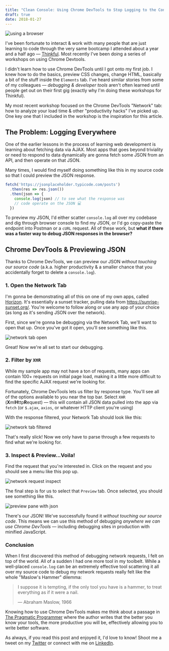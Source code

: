 ```yaml
---
title: "Clean Console: Using Chrome DevTools to Stop Logging to the Console"
draft: true
date: 2018-01-27
---
```


![using a browser](https://res.cloudinary.com/da2iq7dge/image/upload/v1517121290/console_psnblz.png)

I've been fortunate to interact & work with many people that are just learning to code through the very same bootcamp I attended about a year and a half ago &mdash; [Thinkful](https://www.thinkful.com/). Most recently I've been doing a series of workshops on using Chrome Devtools.

I didn't learn how to use Chrome DevTools until I got onto my first job. I knew how to do the basics, preview CSS changes, change HTML, basically a bit of the stuff inside the `Elements` tab. I've heard similar stories from some of my colleagues &mdash; _debugging & developer tools_ aren't often learned until people get out on their first gig (exactly why I'm doing these workshops for Thinkful).

My most recent workshop focused on the Chrome DevTools "Network" tab: how to analyze your load time & other "productivity hacks" I've picked up. One key one that I included in the workshop is the inspiration for this article.

## The Problem: Logging Everywhere

One of the earlier lessons in the process of learning web development is learning about fetching data via AJAX. Most apps that goes beyond triviality or need to respond to data dynamically are gonna fetch some JSON from an API, and then operate on that JSON.

Many times, I would find myself doing something like this in my source code so that I could preview the JSON response.

```javascript
fetch('https://jsonplaceholder.typicode.com/posts')
  .then(res => res.json())
  .then(json => {
    console.log(json) // to see what the response was
    // code operate on the JSON 💻
  })
```

To preview my JSON, I'd either scatter `console.log` all over my codebase and dig through browser console to find my JSON, or I'd go copy-paste the endpoint into Postman or a `cURL` request. All of these work, but **what if there was a faster way to debug JSON responses in the browser?**

## Chrome DevTools & Previewing JSON

Thanks to Chrome DevTools, we can preview our JSON _without touching our source code_ (a.k.a. higher productivity & a smaller chance that you accidentally forget to delete a `console.log`).

### 1. Open the Network Tab

I'm gonna be demonstrating all of this on one of my own apps, called [Horizon](https://benjaminj6.github.io/horizon). It's essentially a sunset tracker, pulling data from https://sunrise-sunset.org/. You're welcome to follow along or use any app of your choice (as long as it's sending JSON over the network).

First, since we're gonna be debugging via the Network Tab, we'll want to open that up. Once you've got it open, you'll see something like this.

![network tab open](https://res.cloudinary.com/da2iq7dge/image/upload/v1517120282/network_tab_open_xwckl5.png)

Great! Now we're all set to start our debugging.

### 2. Filter by `XHR`

While my sample app may not have a ton of requests, many apps can contain 100+ requests on initial page load, making it a little more difficult to find the specific AJAX request we're looking for.

Fortunately, Chrome DevTools lets us filter by response type. You'll see all of the options available to you near the top bar. Select `XHR` (**X**ml**H**ttp**R**equest) &mdash; this will contain all JSON data pulled into the app via `fetch` (or `$.ajax`, `axios`, or whatever HTTP client you're using)

With the response filtered, your Network Tab should look like this:

![network tab filtered](https://res.cloudinary.com/da2iq7dge/image/upload/v1517120282/devtools_filter_xhr_bfh1x5.png)

That's really slick! Now we only have to parse through a few requests to find what we're looking for.

### 3. Inspect & Preview...Voila!

Find the request that you're interested in. Click on the request and you should see a menu like this pop up.

![network request inspect](https://res.cloudinary.com/da2iq7dge/image/upload/v1517120283/devtools_view_request_rvmirk.png)

The final step is for us to select that `Preview` tab. Once selected, you should see something like this.

![preview pane with json](https://res.cloudinary.com/da2iq7dge/image/upload/v1517120282/devtools_preview_json_re3xgb.png)

There's our JSON! We've successfully found it _without touching our source code_. This means we can use this method of debugging _anywhere we can use Chrome DevTools_ &mdash; including debugging sites in production with minified JavaScript.

### Conclusion

When I first discovered this method of debugging network requests, I felt on top of the world. All of a sudden I had one more tool in my toolbelt. While a well-placed `console.log` can be an extremely effective tool scattering it all over my source code to debug my network requests really felt like the whole "Maslow's Hammer" dilemma:

> I suppose it is tempting, if the only tool you have is a hammer, to treat everything as if it were a nail.
>
> — Abraham Maslow, 1966

Knowing how to use Chrome DevTools makes me think about a passage in [The Pragmatic Programmer](https://www.amazon.com/Pragmatic-Programmer-Journeyman-Master/dp/020161622X) where the author writes that the better you know your tools, the more productive you will be, effectively allowing you to write better software.

As always, if you read this post and enjoyed it, I'd love to know! Shoot me a tweet on my [Twitter](https://twitter.com/benjamminj) or connect with me on [LinkedIn](https://www.linkedin.com/in/benjamin-d-johnson/).
